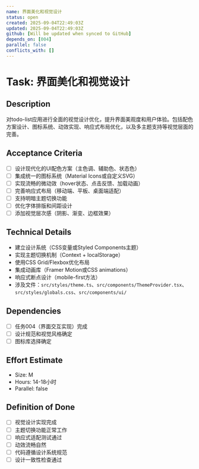 ```yaml
---
name: 界面美化和视觉设计
status: open
created: 2025-09-04T22:49:03Z
updated: 2025-09-04T22:49:03Z
github: [Will be updated when synced to GitHub]
depends_on: [004]
parallel: false
conflicts_with: []
---
```


# Task: 界面美化和视觉设计

## Description
对todo-list应用进行全面的视觉设计优化，提升界面美观度和用户体验。包括配色方案设计、图标系统、动效实现、响应式布局优化，以及多主题支持等视觉层面的完善。

## Acceptance Criteria
- [ ] 设计现代化的UI配色方案（主色调、辅助色、状态色）
- [ ] 集成统一的图标系统（Material Icons或自定义SVG）
- [ ] 实现流畅的微动效（hover状态、点击反馈、加载动画）
- [ ] 完善响应式布局（移动端、平板、桌面端适配）
- [ ] 支持明暗主题切换功能
- [ ] 优化字体排版和间距设计
- [ ] 添加视觉层次感（阴影、渐变、边框效果）

## Technical Details
- 建立设计系统（CSS变量或Styled Components主题）
- 实现主题切换机制（Context + localStorage）
- 使用CSS Grid/Flexbox优化布局
- 集成动画库（Framer Motion或CSS animations）
- 响应式断点设计（mobile-first方法）
- 涉及文件：`src/styles/theme.ts`、`src/components/ThemeProvider.tsx`、`src/styles/globals.css`、`src/components/ui/`

## Dependencies
- [ ] 任务004（界面交互实现）完成
- [ ] 设计规范和视觉风格确定
- [ ] 图标库选择确定

## Effort Estimate
- Size: M
- Hours: 14-18小时
- Parallel: false

## Definition of Done
- [ ] 视觉设计实现完成
- [ ] 主题切换功能正常工作
- [ ] 响应式适配测试通过
- [ ] 动效流畅自然
- [ ] 代码遵循设计系统规范
- [ ] 设计一致性检查通过